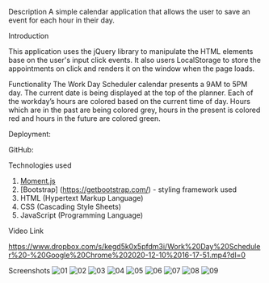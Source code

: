 
Description
A simple calendar application that allows the user to save an event for each hour in their day.

Introduction

This application uses the jQuery library to manipulate the HTML elements base on the user's input click events. It also users LocalStorage to store the appointments on click and renders it on the window when the page loads.

Functionality
The Work Day Scheduler calendar presents a 9AM to 5PM day. The current date is being displayed at the top of the planner. Each of the workday’s hours are colored based on the current time of day. Hours which are in the past are being colored grey, hours in the present is colored red and hours in the future are colored green.

Deployment:

GitHub:

Technologies used
1.	[Moment.js](https://momentjs.com/) 
2.	[Bootstrap] (https://getbootstrap.com/) - styling framework used
3.	HTML (Hypertext Markup Language)
4.	CSS (Cascading Style Sheets)
5.	JavaScript (Programming Language)

Video Link

https://www.dropbox.com/s/kegd5k0x5pfdm3i/Work%20Day%20Scheduler%20-%20Google%20Chrome%202020-12-10%2016-17-51.mp4?dl=0

Screenshots
![01](https://user-images.githubusercontent.com/19741669/101760698-27eb8d80-3b16-11eb-9290-7ee660d5ad1e.png)
![02](https://user-images.githubusercontent.com/19741669/101760707-2b7f1480-3b16-11eb-807d-f844669a94ec.png)
![03](https://user-images.githubusercontent.com/19741669/101760711-2e7a0500-3b16-11eb-82c1-d34f405804fb.png)
![04](https://user-images.githubusercontent.com/19741669/101760719-320d8c00-3b16-11eb-913c-838a83ef008c.png)
![05](https://user-images.githubusercontent.com/19741669/101760732-346fe600-3b16-11eb-938d-14d4fc3acc5d.png)
![06](https://user-images.githubusercontent.com/19741669/101760737-36d24000-3b16-11eb-9261-f2f4bed7e376.png)
![07](https://user-images.githubusercontent.com/19741669/101760749-3c2f8a80-3b16-11eb-9e7c-5fc707fb5c8a.png)
![08](https://user-images.githubusercontent.com/19741669/101760755-405ba800-3b16-11eb-9ff9-2d96cc5c8cfa.png)
![09](https://user-images.githubusercontent.com/19741669/101760771-45205c00-3b16-11eb-9c53-c98614fc7af7.png)

